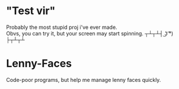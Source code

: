 # "Test vir"
Probably the most stupid proj i've ever made. <br/>
Obvs, you can try it, but your screen may start spinning. ┬┴┬┴┤ ͜ʖ ͡°) ├┬┴┬┴

# Lenny-Faces
Code-poor programs, but help me manage lenny faces quickly.
